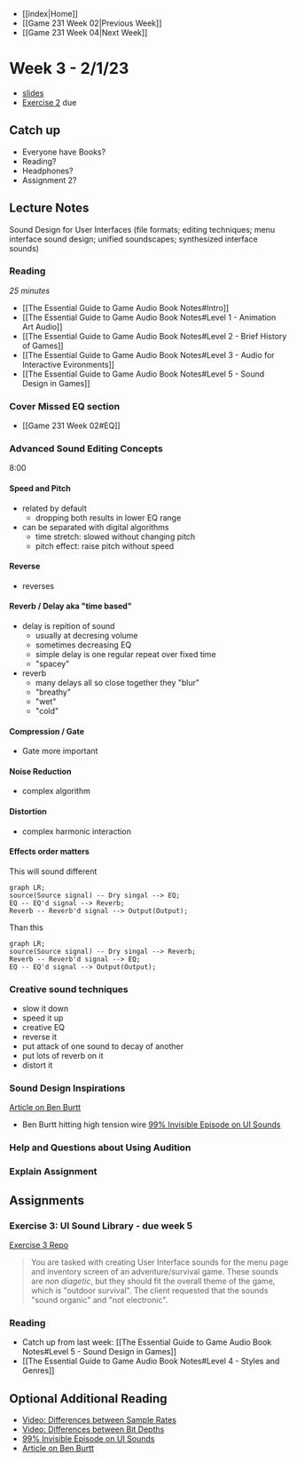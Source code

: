 - [[index|Home]]
- [[Game 231 Week 02|Previous Week]]
- [[Game 231 Week 04|Next Week]]

# Week 3 - 2/1/23
- [slides](slides/week3.html)
- [Exercise 2](https://github.com/APUGames/Game-220-Exercise-2/tree/main) due

## Catch up
- Everyone have Books?
- Reading?
- Headphones?
- Assignment 2?

## Lecture Notes
Sound Design for User Interfaces (file formats; editing techniques; menu interface sound design; unified soundscapes; synthesized interface sounds) 

### Reading 
_25 minutes_

- [[The Essential Guide to Game Audio Book Notes#Intro]]
- [[The Essential Guide to Game Audio Book Notes#Level 1 - Animation Art Audio]]
- [[The Essential Guide to Game Audio Book Notes#Level 2 - Brief History of Games]]
- [[The Essential Guide to Game Audio Book Notes#Level 3 - Audio for Interactive Evironments]]
- [[The Essential Guide to Game Audio Book Notes#Level 5 - Sound Design in Games]]

### Cover Missed EQ section
- [[Game 231 Week 02#EQ]]

### Advanced Sound Editing Concepts
8:00
#### Speed and Pitch
- related by default
	- dropping both results in lower EQ range
- can be separated with digital algorithms
	- time stretch: slowed without changing pitch
	- pitch effect: raise pitch without speed
	
#### Reverse
- reverses

#### Reverb / Delay aka "time based"
- delay is repition of sound
	- usually at decresing volume
	- sometimes decreasing EQ
	- simple delay is one regular repeat over fixed time
	- "spacey" 
- reverb
	- many delays all so close together they "blur"
	- "breathy"
	- "wet"
	- "cold"

#### Compression / Gate
- Gate more important

#### Noise Reduction
- complex algorithm

#### Distortion
- complex harmonic interaction

#### Effects order matters	
This will sound different
```mermaid
graph LR;
source(Source signal) -- Dry singal --> EQ;
EQ -- EQ'd signal --> Reverb;
Reverb -- Reverb'd signal --> Output(Output);
```
Than this	
```mermaid
graph LR;
source(Source signal) -- Dry singal --> Reverb;
Reverb -- Reverb'd signal --> EQ;
EQ -- EQ'd signal --> Output(Output);
```

### Creative sound techniques
- slow it down
- speed it up
- creative EQ
- reverse it
- put attack of one sound to decay of another
- put lots of reverb on it
- distort it

### Sound Design Inspirations
[Article on Ben Burtt](https://www.popularmechanics.com/culture/movies/news/g2486/how-6-of-star-wars-iconic-sounds-were-conceived/)
- Ben Burtt hitting high tension wire
[99% Invisible Episode on UI Sounds](https://99percentinvisible.org/episode/episode-15-the-sound-of-the-artificial-world/)


### Help and Questions about Using Audition

### Explain Assignment

## Assignments
### Exercise 3: UI Sound Library  - due week 5
[Exercise 3 Repo](https://github.com/APUGames/Game-220-Exercise-3)
> You are tasked with creating User Interface sounds for the menu page and inventory screen of an adventure/survival game. These sounds are _non diagetic_, but they should fit the overall theme of the game, which is "outdoor survival". The client requested that the sounds "sound organic" and "not electronic".

### Reading
- Catch up from last week: [[The Essential Guide to Game Audio Book Notes#Level 5 - Sound Design in Games]]
- [[The Essential Guide to Game Audio Book Notes#Level 4 - Styles and Genres]]

## Optional Additional Reading
- [Video: Differences between Sample Rates](https://www.youtube.com/watch?v=fZzMXdxbOes)
- [Video: Differences between Bit Depths](https://www.youtube.com/watch?v=ubCMI3Jq6e4)
- [99% Invisible Episode on UI Sounds](https://99percentinvisible.org/episode/episode-15-the-sound-of-the-artificial-world/)
- [Article on Ben Burtt](https://www.popularmechanics.com/culture/movies/news/g2486/how-6-of-star-wars-iconic-sounds-were-conceived/)
